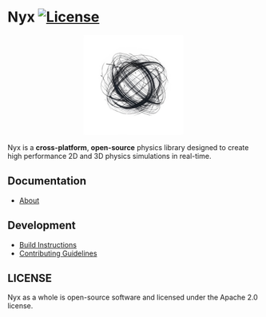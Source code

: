 # Nyx [![License](https://img.shields.io/badge/License-Apache_2.0-blue.svg)](https://github.com/emomaxd/nyx/blob/master/LICENSE)

<p align="center">
  <img src="nyx-logo.png" alt="nyx" width="200" height="200">
</p>

Nyx is a **cross-platform**, **open-source** physics library designed to create high performance 2D and 3D physics simulations in real-time.

## Documentation
- [About](docs/manual/about.md)

## Development
- [Build Instructions](BUILDING.md)
- [Contributing Guidelines](CONTRIBUTING.md)

## LICENSE
Nyx as a whole is open-source software and licensed under the Apache 2.0 license.